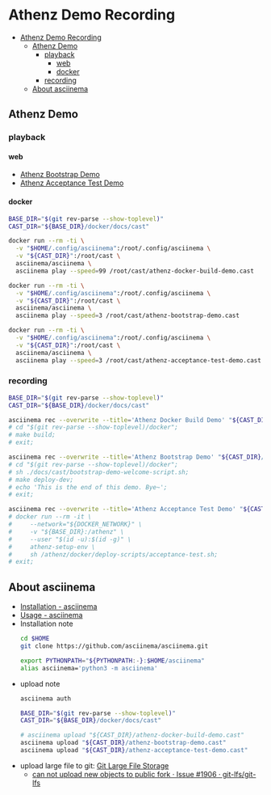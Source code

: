 
<a id="markdown-athenz-demo-recording" name="athenz-demo-recording"></a>
# Athenz Demo Recording

<!-- TOC -->

- [Athenz Demo Recording](#athenz-demo-recording)
  - [Athenz Demo](#athenz-demo)
    - [playback](#playback)
      - [web](#web)
      - [docker](#docker)
    - [recording](#recording)
  - [About asciinema](#about-asciinema)

<!-- /TOC -->

<a id="markdown-athenz-demo" name="athenz-demo"></a>
## Athenz Demo

<a id="markdown-playback" name="playback"></a>
### playback

<a id="markdown-web" name="web"></a>
#### web
- [Athenz Bootstrap Demo](https://asciinema.org/a/330037)
- [Athenz Acceptance Test Demo](https://asciinema.org/a/330038)

<a id="markdown-docker" name="docker"></a>
#### docker

```bash
BASE_DIR="$(git rev-parse --show-toplevel)"
CAST_DIR="${BASE_DIR}/docker/docs/cast"

docker run --rm -ti \
  -v "$HOME/.config/asciinema":/root/.config/asciinema \
  -v "${CAST_DIR}":/root/cast \
  asciinema/asciinema \
  asciinema play --speed=99 /root/cast/athenz-docker-build-demo.cast

docker run --rm -ti \
  -v "$HOME/.config/asciinema":/root/.config/asciinema \
  -v "${CAST_DIR}":/root/cast \
  asciinema/asciinema \
  asciinema play --speed=3 /root/cast/athenz-bootstrap-demo.cast

docker run --rm -ti \
  -v "$HOME/.config/asciinema":/root/.config/asciinema \
  -v "${CAST_DIR}":/root/cast \
  asciinema/asciinema \
  asciinema play --speed=3 /root/cast/athenz-acceptance-test-demo.cast
```

<a id="markdown-recording" name="recording"></a>
### recording

```bash
BASE_DIR="$(git rev-parse --show-toplevel)"
CAST_DIR="${BASE_DIR}/docker/docs/cast"

asciinema rec --overwrite --title='Athenz Docker Build Demo' "${CAST_DIR}/athenz-docker-build-demo.cast"
# cd "$(git rev-parse --show-toplevel)/docker";
# make build;
# exit;

asciinema rec --overwrite --title='Athenz Bootstrap Demo' "${CAST_DIR}/athenz-bootstrap-demo.cast"
# cd "$(git rev-parse --show-toplevel)/docker";
# sh ./docs/cast/bootstrap-demo-welcome-script.sh;
# make deploy-dev;
# echo 'This is the end of this demo. Bye~';
# exit;

asciinema rec --overwrite --title='Athenz Acceptance Test Demo' "${CAST_DIR}/athenz-acceptance-test-demo.cast"
# docker run --rm -it \
#     --network="${DOCKER_NETWORK}" \
#     -v "${BASE_DIR}:/athenz" \
#     --user "$(id -u):$(id -g)" \
#     athenz-setup-env \
#     sh /athenz/docker/deploy-scripts/acceptance-test.sh;
# exit;
```

<a id="markdown-about-asciinema" name="about-asciinema"></a>
## About asciinema
- [Installation - asciinema](https://asciinema.org/docs/installation)
- [Usage - asciinema](https://asciinema.org/docs/usage)
- Installation note
    ```bash
    cd $HOME
    git clone https://github.com/asciinema/asciinema.git
    ```
    ```bash
    export PYTHONPATH="${PYTHONPATH:-}:$HOME/asciinema"
    alias asciinema='python3 -m asciinema'
    ```
- upload note
    ```bash
    asciinema auth

    BASE_DIR="$(git rev-parse --show-toplevel)"
    CAST_DIR="${BASE_DIR}/docker/docs/cast"

    # asciinema upload "${CAST_DIR}/athenz-docker-build-demo.cast"
    asciinema upload "${CAST_DIR}/athenz-bootstrap-demo.cast"
    asciinema upload "${CAST_DIR}/athenz-acceptance-test-demo.cast"
    ```
- upload large file to git: [Git Large File Storage](https://git-lfs.github.com/)
    - [can not upload new objects to public fork  · Issue #1906 · git-lfs/git-lfs](https://github.com/git-lfs/git-lfs/issues/1906)
